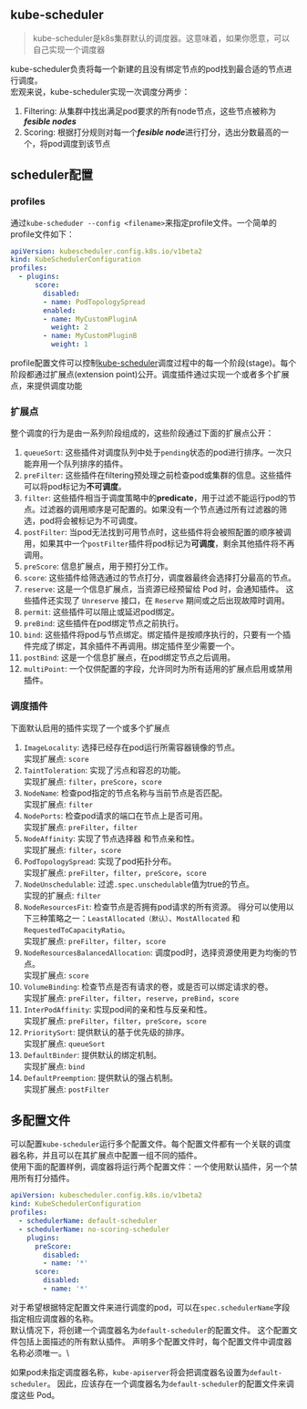 ## kube-scheduler
> kube-scheduler是k8s集群默认的调度器。这意味着，如果你愿意，可以自己实现一个调度器

kube-scheduler负责将每一个新建的且没有绑定节点的pod找到最合适的节点进行调度。\
宏观来说，kube-scheduler实现一次调度分两步：
1. Filtering: 从集群中找出满足pod要求的所有node节点，这些节点被称为***fesible nodes***
2. Scoring: 根据打分规则对每一个***fesible node***进行打分，选出分数最高的一个，将pod调度到该节点

## scheduler配置

### profiles
通过```kube-scheduder --config <filename>```来指定profile文件。一个简单的profile文件如下：
```yaml
apiVersion: kubescheduler.config.k8s.io/v1beta2
kind: KubeSchedulerConfiguration
profiles:
  - plugins:
      score:
        disabled:
        - name: PodTopologySpread
        enabled:
        - name: MyCustomPluginA
          weight: 2
        - name: MyCustomPluginB
          weight: 1
```
profile配置文件可以控制<u>kube-scheduler</u>调度过程中的每一个阶段(stage)。每个阶段都通过扩展点(extension point)公开。调度插件通过实现一个或者多个扩展点，来提供调度功能

### 扩展点
整个调度的行为是由一系列阶段组成的，这些阶段通过下面的扩展点公开：
1. ```queueSort```: 这些插件对调度队列中处于```pending```状态的pod进行排序。一次只能弃用一个队列排序的插件。
2. ```preFilter```: 这些插件在filtering预处理之前检查pod或集群的信息。这些插件可以将pod标记为**不可调度**。
3. ```filter```: 这些插件相当于调度策略中的**predicate**，用于过滤不能运行pod的节点。过滤器的调用顺序是可配置的。如果没有一个节点通过所有过滤器的筛选，pod将会被标记为不可调度。
4. ```postFilter```: 当pod无法找到可用节点时，这些插件将会被照配置的顺序被调用，如果其中一个```postFilter```插件将pod标记为**可调度**，剩余其他插件将不再调用。
5. ```preScore```: 信息扩展点，用于预打分工作。
6. ```score```: 这些插件给筛选通过的节点打分，调度器最终会选择打分最高的节点。
7. ```reserve```: 这是一个信息扩展点，当资源已经预留给 Pod 时，会通知插件。 这些插件还实现了 ```Unreserve``` 接口，在 ```Reserve``` 期间或之后出现故障时调用。
8. ```permit```: 这些插件可以阻止或延迟pod绑定。
9. ```preBind```: 这些插件在pod绑定节点之前执行。
10. ```bind```: 这些插件将pod与节点绑定。绑定插件是按顺序执行的，只要有一个插件完成了绑定，其余插件不再调用。绑定插件至少需要一个。
11. ```postBind```: 这是一个信息扩展点，在pod绑定节点之后调用。
12. ```multiPoint```: 一个仅供配置的字段，允许同时为所有适用的扩展点启用或禁用插件。

### 调度插件
下面默认启用的插件实现了一个或多个扩展点
1. ```ImageLocality```: 选择已经存在pod运行所需容器镜像的节点。\
    实现扩展点: ```score```
2. ```TaintToleration```: 实现了污点和容忍的功能。\
    实现扩展点: ```filter```，```preScore```，```score```
3. ```NodeName```: 检查pod指定的节点名称与当前节点是否匹配。\
    实现扩展点: ```filter```
4. ```NodePorts```: 检查pod请求的端口在节点上是否可用。\
    实现扩展点: ```preFilter```，```filter```
5. ```NodeAffinity```: 实现了节点选择器 和节点亲和性。\
    实现扩展点: ```filter```，```score```
6. ```PodTopologySpread```: 实现了pod拓扑分布。\
    实现扩展点: ```preFilter```，```filter```，```preScore```，```score```
7. ```NodeUnschedulable```: 过滤```.spec.unschedulable```值为true的节点。\
    实现的扩展点: ```filter```
8. ```NodeResourcesFit```: 检查节点是否拥有pod请求的所有资源。 得分可以使用以下三种策略之一：```LeastAllocated（默认）```、```MostAllocated``` 和```RequestedToCapacityRatio```。\
    实现扩展点: ```preFilter```，```filter```，```score```
9. ```NodeResourcesBalancedAllocation```: 调度pod时，选择资源使用更为均衡的节点。\
    实现扩展点: ```score```
10. ```VolumeBinding```: 检查节点是否有请求的卷，或是否可以绑定请求的卷。 \
    实现扩展点: ```preFilter```，```filter```，```reserve```，```preBind```，```score```
11. ```InterPodAffinity```: 实现pod间的亲和性与反亲和性。\
    实现扩展点: ```preFilter```，```filter```，```preScore```，```score```
12. ```PrioritySort```: 提供默认的基于优先级的排序。\
    实现扩展点: ```queueSort```
13. ```DefaultBinder```: 提供默认的绑定机制。\
    实现扩展点: ```bind```
14. ```DefaultPreemption```: 提供默认的强占机制。\
    实现扩展点: ```postFilter```
    
## 多配置文件
可以配置```kube-scheduler```运行多个配置文件。每个配置文件都有一个关联的调度器名称，并且可以在其扩展点中配置一组不同的插件。\
使用下面的配置样例，调度器将运行两个配置文件：一个使用默认插件，另一个禁用所有打分插件。
```yaml
apiVersion: kubescheduler.config.k8s.io/v1beta2
kind: KubeSchedulerConfiguration
profiles:
  - schedulerName: default-scheduler
  - schedulerName: no-scoring-scheduler
    plugins:
      preScore:
        disabled:
        - name: '*'
      score:
        disabled:
        - name: '*'
```
对于希望根据特定配置文件来进行调度的pod，可以在```spec.schedulerName```字段指定相应调度器的名称。\
默认情况下，将创建一个调度器名为```default-scheduler```的配置文件。 这个配置文件包括上面描述的所有默认插件。 声明多个配置文件时，每个配置文件中调度器名称必须唯一。\

如果pod未指定调度器名称，```kube-apiserver```将会把调度器名设置为```default-scheduler```。 因此，应该存在一个调度器名为```default-scheduler```的配置文件来调度这些 Pod。
